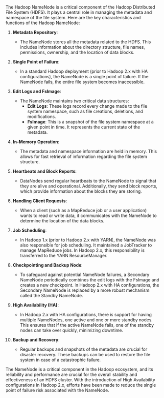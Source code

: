 The Hadoop NameNode is a critical component of the Hadoop Distributed File System (HDFS). It plays a central role in managing the metadata and namespace of the file system. Here are the key characteristics and functions of the Hadoop NameNode:

1. **Metadata Repository**:

   - The NameNode stores all the metadata related to the HDFS. This includes information about the directory structure, file names, permissions, ownership, and the location of data blocks.

2. **Single Point of Failure**:

   - In a standard Hadoop deployment (prior to Hadoop 2.x with HA configurations), the NameNode is a single point of failure. If the NameNode fails, the entire file system becomes inaccessible.

3. **Edit Logs and FsImage**:

   - The NameNode maintains two critical data structures:
     - **Edit Logs**: These logs record every change made to the file system namespace, such as file creations, deletions, and modifications.
     - **FsImage**: This is a snapshot of the file system namespace at a given point in time. It represents the current state of the metadata.

4. **In-Memory Operation**:

   - The metadata and namespace information are held in memory. This allows for fast retrieval of information regarding the file system structure.

5. **Heartbeats and Block Reports**:

   - DataNodes send regular heartbeats to the NameNode to signal that they are alive and operational. Additionally, they send block reports, which provide information about the blocks they are storing.

6. **Handling Client Requests**:

   - When a client (such as a MapReduce job or a user application) wants to read or write data, it communicates with the NameNode to determine the location of the data blocks.

7. **Job Scheduling**:

   - In Hadoop 1.x (prior to Hadoop 2.x with YARN), the NameNode was also responsible for job scheduling. It maintained a JobTracker to manage MapReduce jobs. In Hadoop 2.x, this responsibility is transferred to the YARN ResourceManager.

8. **Checkpointing and Backup Node**:

   - To safeguard against potential NameNode failures, a Secondary NameNode periodically combines the edit logs with the FsImage and creates a new checkpoint. In Hadoop 2.x with HA configurations, the Secondary NameNode is replaced by a more robust mechanism called the Standby NameNode.

9. **High Availability (HA)**:

   - In Hadoop 2.x with HA configurations, there is support for having multiple NameNodes, one active and one or more standby nodes. This ensures that if the active NameNode fails, one of the standby nodes can take over quickly, minimizing downtime.

10. **Backup and Recovery**:

    - Regular backups and snapshots of the metadata are crucial for disaster recovery. These backups can be used to restore the file system in case of a catastrophic failure.

The NameNode is a critical component in the Hadoop ecosystem, and its reliability and performance are crucial for the overall stability and effectiveness of an HDFS cluster. With the introduction of High Availability configurations in Hadoop 2.x, efforts have been made to reduce the single point of failure risk associated with the NameNode.

